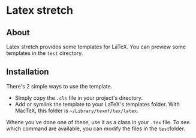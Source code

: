 # Latex stretch
## About

Latex stretch provides some templates for LaTeX. You can preview some templates in the `test` directory.

## Installation

There's 2 simple ways to use the template.

* Simply copy the `.cls` file in your project's directory.
* Add or symlink the template to your LaTeX's templates folder. With MacTeX, this folder is `~/Library/texmf/tex/latex`.

Whene you've done one of these, use it as a class in your `.tex` file. To see which command are available, you can modify the files in the `test`folder.
